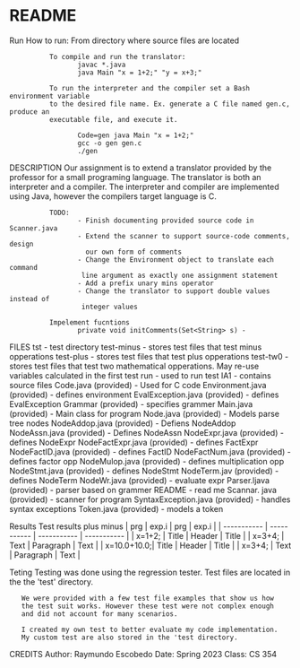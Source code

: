 # README
                                                                                            
Run 
       How to run: 
              From directory where source files are located    

              To compile and run the translator: 
                     javac *.java
                     java Main "x = 1+2;" "y = x+3;" 

              To run the interpreter and the compiler set a Bash environment variable
              to the desired file name. Ex. generate a C file named gen.c, produce an
              executable file, and execute it.

                     Code=gen java Main "x = 1+2;"
                     gcc -o gen gen.c
                     ./gen



DESCRIPTION
       Our assignment is to extend a translator provided by the professor for a small
       programing language. The translator is both an interpreter and a compiler. The
       interpreter and compiler are implemented using Java, however the compilers
       target language is C. 

              TODO:
                     - Finish documenting provided source code in Scanner.java
                     - Extend the scanner to support source-code comments, design
                       our own form of comments
                     - Change the Environment object to translate each command 
                      line argument as exactly one assignment statement
                     - Add a prefix unary mins operator
                     - Change the translator to support double values instead of 
                      integer values 

              Impelement fucntions
                     private void initComments(Set<String> s) - 




FILES
       tst - test directory 
              test-minus    - stores test files that test minus opperations
              test-plus     - stores test files that test plus opperations
              test-tw0      - stores test files that test two mathematical 
                              opperations. May re-use variables calculated 
                              in the first test
              run - used to run test 
       IA1 - contains source files
              Code.java (provided) - Used for C code
              Environment.java (provided) - defines environment
              EvalException.java (provided) - defines EvalException
              Grammar (provided) - specifies grammer
              Main.java (provided) - Main class for program
              Node.java (provided) - Models parse tree nodes
              NodeAddop.java (provided) - Defiens NodeAddop
              NodeAssn.java (provided) - Defines NodeAssn
              NodeExpr.java (provided) - defines NodeExpr
              NodeFactExpr.java (provided) - defines FactExpr
              NodeFactID.java (provided) - defines FactID
              NodeFactNum.java (provided) - defines factor opp
              NodeMulop.java (provided) - defines multiplication opp
              NodeStmt.java (provided) - defines NodeStmt
              NodeTerm.jav (provided) - defines NodeTerm 
              NodeWr.java (provided) - evaluate expr
              Parser.ljava (provided) - parser based on grammer
              README - read me
              Scannar. java (provided) - scanner for program
              SyntaxException.java (provided) - handles syntax exceptions 
              Token.java (provided) - models a token
       

Results
       Test results 
              plus                           minus
              |   prg       |   exp.i     |     prg      |   exp.i     |
              | ----------- | ----------- |  ----------- | ----------- |
              |   x=1+2;    |   Title     |    Header    |   Title     |
              |   x=3+4;    |   Text      |    Paragraph |   Text      |
              | x=10.0+10.0;|   Title     |    Header    |   Title     |
              |   x=3+4;    |   Text      |    Paragraph |   Text      |

Teting 
       Testing was done using the regression tester. Test files
       are located in the the 'test' directory. 

       We were provided with a few test file examples that show us how 
       the test suit works. However these test were not complex enough
       and did not account for many scenarios. 

       I created my own test to better evaluate my code implementation. 
       My custom test are also stored in the 'test directory. 
            


CREDITS
       Author:       Raymundo Escobedo 
       Date:         Spring 2023
       Class:        CS 354
                                                                                           
